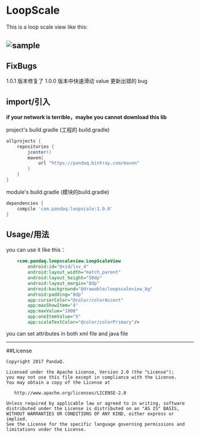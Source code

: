 # LoopScale
This is a loop scale view like this:

![sample][1]
-------------------
## FixBugs
1.0.1 版本修复了 1.0.0 版本中快速滑动 value 更新出错的 bug
## import/引入

**if your network is terrible，maybe you cannot download this lib**

project's build.gradle (工程的 build.gradle)

``` gradle
allprojects {
    repositories {
        jcenter()
        maven{
            url "https://pandaq.bintray.com/maven"
        }
    }
}
```

module's build.gradle (模块的build.gradle)

``` gradle
dependencies {
    compile 'com.pandaq:loopscale:1.0.0'
}
```

## Usage/用法

you can use it like this：
``` xml
    <com.pandaq.loopscaleview.LoopScaleView
        android:id="@+id/lsv_4"
        android:layout_width="match_parent"
        android:layout_height="50dp"
        android:layout_margin="8dp"
        android:background="@drawable/loopscaleview_bg"
        android:padding="8dp"
        app:cursorColor="@color/colorAccent"
        app:maxShowItem="4"
        app:maxValue="1000"
        app:oneItemValue="5"
        app:scaleTextColor="@color/colorPrimary"/>
```
you can set attributes in both xml file and java file

-----------------------


##License

```
Copyright 2017 PandaQ.

Licensed under the Apache License, Version 2.0 (the "License");
you may not use this file except in compliance with the License.
You may obtain a copy of the License at

   http://www.apache.org/licenses/LICENSE-2.0

Unless required by applicable law or agreed to in writing, software
distributed under the License is distributed on an "AS IS" BASIS,
WITHOUT WARRANTIES OR CONDITIONS OF ANY KIND, either express or implied.
See the License for the specific language governing permissions and
limitations under the License.
```


  [1]: http://oddbiem8l.bkt.clouddn.com/scale.gif
